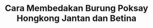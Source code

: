 ---
layout: post
title: "Cara Membedakan Burung Poksay Hongkong Jantan dan Betina"
categories: [Tips Burung]
---